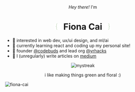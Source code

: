 <p align="center"><em>Hey there!</em> I'm</p>

<h1 align="center">
  <img src="IMG_8044-removebg-preview.png" width="21"/>
  Fiona Cai
  <img src="IMG_8045-removebg-preview.png" width="21"/>
</h1>

- 🌱 interested in web dev, ux/ui design, and ml/ai
- 🌱 currently learning react and coding up my personal site!
- 🌱 founder [@codebuds](https://github.com/codebuds]) and lead org [@yrhacks](https://github.com/yrhacks)
- 🌱 I (unregularly) write articles on [medium](https://medium.com/@fiona-cai)

<p align="center">
<img src="https://streak-stats.demolab.com?user=fiona-cai&theme=ocean-gradient&hide_border=true&background=45%2C5C6A58%2C323731" alt="mystreak"/>
</p>

<p align="center">i like making things green and floral :)</p>

<img src="https://komarev.com/ghpvc/?username=fiona-cai&label=Profile%20views&color=ABCCA3&style=flat" alt="fiona-cai" /> 

